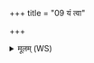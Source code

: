 +++
title = "09 यं त्वा"

+++
<details><summary>मूलम् (WS)</summary>

यं त्वा वेद पूर्व ऐक्ष्वाको यं वा त्वा कुष्ठ काश्यः ।  
यं शावसो यं मात्स्यस्तेनासि विश्वभेषजः ॥॥ ९ ॥  
शीर्षालाकं तृतीयकं सदन्दिर्यश्च हायनः ।  
तक्मानं विश्वधावीर्याधराञ्चं परा सुव ॥ १० ॥
</details>